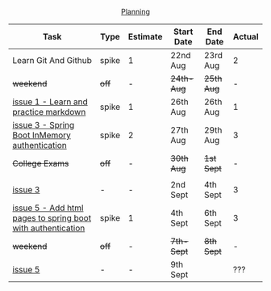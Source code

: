 <p align="center"><ins>Planning</ins></p>

| Task                                                                                                                      | Type    | Estimate | Start Date   | End Date     | Actual |
|---------------------------------------------------------------------------------------------------------------------------|---------|----------|--------------|--------------|--------|
| Learn Git And Github                                                                                                      | spike   | 1        | 22nd Aug     | 23rd Aug     | 2      |
| ~~weekend~~                                                                                                               | ~~off~~ | -        | ~~24th-Aug~~ | ~~25th Aug~~ | -      |
| [issue 1 - Learn and practice markdown](https://github.com/collaboncode/learning-platform/issues/1)                       | spike   | 1        | 26th Aug     | 26th Aug     | 1      |
| [issue 3 - Spring Boot InMemory authentication](https://github.com/collaboncode/learning-platform/issues/3)               | spike   | 2        | 27th Aug     | 29th Aug     | 3      |
| ~~College Exams~~                                                                                                         | ~~off~~ | -        | ~~30th Aug~~ | ~~1st Sept~~ | -      |
|                                                                                                                           |         |          |              |              |        |
| [issue 3](https://github.com/collaboncode/learning-platform/issues/3)                                                     | -       | -        | 2nd Sept     | 4th Sept     | 3      |
| [issue 5 - Add html pages to spring boot with authentication](https://github.com/collaboncode/learning-platform/issues/5) | spike   | 1        | 4th Sept     | 6th Sept     | 3      |
| ~~weekend~~                                                                                                               | ~~off~~ | -        | ~~7th-Sept~~ | ~~8th Sept~~ | -      |
| [issue 5](https://github.com/collaboncode/learning-platform/issues/5)                                                     | -       | -        | 9th Sept     |              | ???    |
